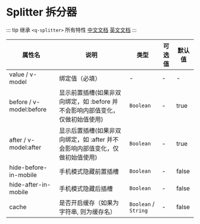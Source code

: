 # Splitter 拆分器

::: tip
继承 `<q-splitter>` 所有特性
[中文文档](http://www.quasarchs.com/vue-components/splitter) [英文文档](https://quasar.dev/vue-components/splitter)
:::

| 属性名                     | 说明                                           | 类型                   | 可选值 | 默认值   |
|-------------------------|----------------------------------------------|----------------------|-----|-------|
| value / v-model         | 绑定值（必填）                                      | -                    | -   | -     |
| before / v-model:before | 显示前置插槽(如果非双向绑定，如 :before 并不会影响内部值变化，仅做初始值使用) | `Boolean`            | -   | true  |
| after / v-model:after   | 显示后置插槽(如果非双向绑定，如 :after 并不会影响内部值变化，仅做初始值使用)  | `Boolean`            | -   | true  |
| hide-before-in-mobile   | 手机模式隐藏前置插槽                                   | `Boolean`            | -   | false |
| hide-after-in-mobile    | 手机模式隐藏后插槽                                    | `Boolean`            | -   | false |
| cache                   | 是否开启缓存（如果为字符串, 则为缓存名）                        | `Boolean` / `String` | -   | false |
